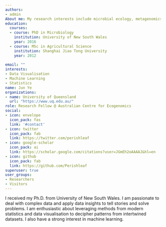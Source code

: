 ```yaml
---
authors:
- admin
About me: My research interests include microbial ecology, metagenomics, and microbial visualisation.
education:
  courses:
  - course: PhD in Microbiology
    institution: University of New South Wales
    year: 2016
  - course: MSc in Agricultural Science
    institution: Shanghai Jiao Tong University
    year: 2012
  
email: ""
interests:
- Data Visualisation
- Machine Learning
- Statistics
name: Jun Ye
organizations:
- name: University of Queensland
  url: "https://www.uq.edu.au/"
role: Research Fellow @ Australian Centre for Ecogenomics
social:
- icon: envelope
  icon_pack: fas
  link: '#contact'
- icon: twitter
  icon_pack: fab
  link: https://twitter.com/perishleaf
- icon: google-scholar
  icon_pack: ai
  link: https://scholar.google.com/citations?user=JGmEh2oAAAAJ&hl=en
- icon: github
  icon_pack: fab
  link: https://github.com/Perishleaf
superuser: true
user_groups:
- Researchers
- Visitors
---
```


I received my Ph.D. from University of New South Wales. I am passionate to deal with complex data and apply data insights to tell stories and solve problems. I am enthusiastic about leveraging methods from modern statistics and data visualisation to decipher patterns from intertwined datasets. I also have a strong interest in machine learning.
